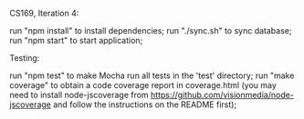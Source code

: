 CS169, Iteration 4:

run "npm install" to install dependencies;
run "./sync.sh" to sync database;
run "npm start" to start application;

Testing:

run "npm test" to make Mocha run all tests in the 'test' directory;
run "make coverage" to obtain a code coverage report in coverage.html (you may need to install node-jscoverage from https://github.com/visionmedia/node-jscoverage and follow the instructions on the README first);
